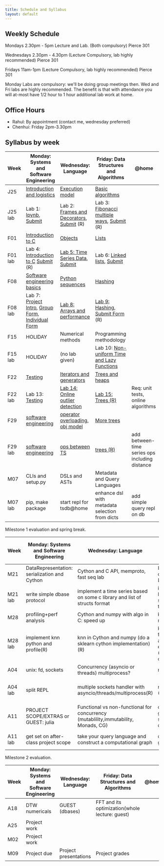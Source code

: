 ```yaml
---
title: Schedule and Syllabus
layout: default
---
```


## Weekly Schedule

Mondays 2.30pm - 5pm Lecture and Lab. (Both compulsory) Pierce 301

Wednesdays 2.30pm - 4.30pm (Lecture Compulsory, lab highly recommended) Pierce 301

Fridays 11am-1pm (Lecture Compulsory, lab highly recommended) Pierce 301

Monday Labs are compulsory: we'll be doing group meetings then. Wed and Fri labs are highly recommended. The benefit is that with attendance you will at-most have 1/2 hour to 1 hour additional lab work at home.

## Office Hours

- Rahul: By appointment (contact me, wednesday preferred)
- Chenhui: Friday 2pm-3.30pm

## Syllabus by week

| Week    | Monday: Systems and Software Engineering | Wednesday: Language                      | Friday: Data Structures and Algorithms   | @home                                    |
| ------- | ---------------------------------------- | ---------------------------------------- | ---------------------------------------- | ---------------------------------------- |
| J25     | [Introduction and logistics](https://github.com/iacs-cs207/cs207/blob/master/lectures/introduction.pdf)               | [Execution model](https://github.com/iacs-cs207/cs207/blob/master/lectures/Execution.ipynb)                          | [Basic algorithms](https://github.com/iacs-cs207/cs207/blob/master/lectures/BasicAlgorithms.ipynb)                        |                                          |
| J25 lab | Lab 1: [Ipynb](https://github.com/iacs-cs207/cs207/blob/master/labs/Lab1.ipynb), [Submit](http://goo.gl/forms/dWWN3zg0wO) | Lab 2: [Frames and Decorators](https://github.com/iacs-cs207/cs207/blob/master/labs/distribute_ExecutionLab.ipynb), [Submit](http://goo.gl/forms/Fyv2PLiJdw) (R)         | Lab 3: [Fibonacci multiple ways](https://github.com/iacs-cs207/cs207/blob/master/labs/distribute_BasicAlgorithmsLab.ipynb), [Submit](http://goo.gl/forms/bLxVGakPLd) (R)       |                                          |
| F01     | [Introduction to C](https://iacs-cs207.github.io/cs207/lectures/f01.html)                        | [Objects](https://github.com/iacs-cs207/cs207/blob/master/lectures/Objects.ipynb)                                  | [Lists](https://github.com/iacs-cs207/cs207/blob/master/lectures/DataStructures.ipynb)                                    |                                          |
| F01 lab | Lab 4: [Introduction to C](https://iacs-cs207.github.io/cs207/lectures/f01-lab.html) [Submit](http://goo.gl/forms/LiCRca9CIs) (R)                             | [Lab 5: Time Series Data](https://github.com/iacs-cs207/cs207/blob/master/labs/distribute_ObjectsLab.ipynb), [Submit](http://goo.gl/forms/WIO0Wpwhqu)                  | Lab 6: [Linked lists](https://github.com/iacs-cs207/cs207/blob/master/labs/distribute_DataStructuresLab.ipynb), [Submit](http://goo.gl/forms/rH5he0YC44)                |                                          |
| F08     | [Software engineering basics](https://github.com/iacs-cs207/cs207/blob/master/lectures/Software%20Design%20and%20Binary%20Search.ipynb)              | [Python sequences](https://github.com/iacs-cs207/cs207/blob/master/lectures/Sequences.ipynb)                         | [Hashing](https://github.com/iacs-cs207/cs207/blob/master/lectures/Hashing.ipynb)                                  |                                          |
| F08 lab | Lab 7: [Project Intro](https://iacs-cs207.github.io/cs207/lectures/f08-lab.html), [Group Form](http://goo.gl/forms/ghmcZfzeUp), [Individual Form](http://goo.gl/forms/2ZGOp2BmtK) | [Lab 8: Arrays and performance](https://github.com/iacs-cs207/cs207/blob/master/labs/SequencesLab.ipynb)            | [Lab 9: Hashing](https://iacs-cs207.github.io/cs207/labs/f12-lab.html), [Submit Form](https://docs.google.com/forms/d/1uSD5B-6NwefKrCLyPSwNiYjTl3a3Y-AY9esAL9WEnyY/viewform?usp=send_form) (R)                       |                                          |
| F15     | HOLIDAY                                | Numerical methods                    | Programming methodology                      |                                          |
| F15 lab | HOLIDAY        | (no lab given)                           | Lab 10: [Non-uniform Time and Lazy Functions](https://iacs-cs207.github.io/cs207/labs/f19-lab.html) |         |
| F22     | [Testing](https://github.com/iacs-cs207/cs207/blob/master/lectures/IITesting.ipynb)                                 | [Iterators and generators](https://github.com/iacs-cs207/cs207/blob/master/lectures/itgen.ipynb)                | [Trees and heaps](https://github.com/iacs-cs207/cs207/blob/master/lectures/trees-heaps.ipynb)                         |                                          |
| F22 lab | Lab 13: [Testing](https://github.com/iacs-cs207/cs207/blob/master/labs/IITesting_Lab.ipynb)          | [Lab 14: Online outlier detection](https://github.com/iacs-cs207/cs207/blob/master/labs/distribute_itgen_lab.ipynb)         | [Lab 15: Trees (R)](https://github.com/iacs-cs207/cs207/blob/master/labs/distribute_heaps-lab.ipynb)                        | Req: unit tests, online algorithms       |
| F29     | [software engineering](https://github.com/iacs-cs207/cs207/blob/master/lectures/ADT.ipynb)                     | [operator overloading, obj model](https://github.com/iacs-cs207/cs207/blob/master/lectures/ObjectsAndOverloading.ipynb) | [More trees](https://github.com/iacs-cs207/cs207/blob/master/lectures/BinarySearchTrees.ipynb)        |                                          |
| F29 lab | [software engineering](https://github.com/iacs-cs207/cs207/blob/master/labs/distribute_ADT_lab.ipynb) | [ops between TS](https://github.com/iacs-cs207/cs207/blob/master/labs/distribute_ObjectsAndOverloadingLab.ipynb)  | [trees (R)](https://github.com/iacs-cs207/cs207/blob/master/labs/distribute_BinarySearchTreesLab.ipynb)                | add between-time series ops including distance |
| M07     | CLIs and setup.py                        | DSLs and ASTs                            | Metadata and Query Languages             |                                          |
| M07 lab | pip, make package                        | start repl for tsdb@home                 | enhance dsl with metadata selection from dicts | add simple query repl on db              |

Milestone 1 evaluation and spring break.

| Week    | Monday: Systems and Software Engineering | Wednesday: Language                      | Friday: Data Structures and Algorithms   | @home                                 |
| ------- | ---------------------------------------- | ---------------------------------------- | ---------------------------------------- | ------------------------------------- |
| M21     | DataRepresentation: serialization and Cython | Cython and C API, memproto, fast seq lab | Indexing: dbases/btrees, LSM Trees.      |                                       |
| M21 lab | write simple dbase protocol              | implement a time series based on some c library and list of structs format | implement 2 level external storage for time series | convert dbase to btree dbase          |
| M28     | profiling+perf analysis                  | Cython and numpy with algo in C: speed up | kNN numericals                           |                                       |
| M28 lab | implement knn python and profile(R)      | knn in Cython and numpy (do a sklearn cython implementation)(R) | knn with a faster algorithm still exported to py (perhaps in py only) | implement some KNN numericals         |
| A04     | unix: fd, sockets                        | Concurrency (asyncio or threads) multiprocess? | rtree/vptree                             |                                       |
| A04 lab | split REPL                               | multiple sockets handler with asyncio/threads/multiprocess(R) | rtree/vptree (R)                         | add to meta/index a vptree for kNN db |
| A11     | PROJECT SCOPE/EXTRAS or GUEST: julia     | Functional vs non-functional for concurrency (mutablility,immutability, Monads, CG) | optimizing CG, graph based scheduler, dask |                                       |
| A11 lab | get set on after-class project scope     | take your query language and construct a computational graph | optimize the graph                       | add computational graph to db         |

Milestone 2 evaluation.

| Week | Monday: Systems and Software Engineering | Wednesday: Language   | Friday: Data Structures and Algorithms   | @home |
| ---- | ---------------------------------------- | --------------------- | ---------------------------------------- | ----- |
| A18  | DTW  numericals                          | GUEST (dbases)        | FFT and its optimization(whole lecture: guest) |       |
| A25  | Project work                             |                       |                                          |       |
| M02  | Project work                             |                       |                                          |       |
| M09  | Project due                              | Project presentations | Project grades                           |       |
